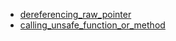 - [dereferencing_raw_pointer](dereferencing_raw_pointer/README.md)
- [calling_unsafe_function_or_method](calling_unsafe_function_or_method/README.md)